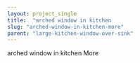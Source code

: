 ```yaml
---
layout: project_single
title:  "arched window in kitchen                                                                                                                                                     More"
slug: "arched-window-in-kitchen-more"
parent: "large-kitchen-window-over-sink"
---
```

arched window in kitchen                                                                                                                                                     More